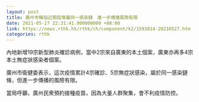 ```yaml
---
layout: post
title: 廣州市稱指近期疫情屬同一感染鏈　進一步傳播風險有限
date: 2021-05-27 22:31:41.000000000 +08:00
link: https://news.rthk.hk/rthk/ch/component/k2/1593014-20210527.htm
categories: rthk
---
```


內地新增19宗新型肺炎確診病例，當中2宗來自廣東的本土個案，廣東亦再多4宗本土無症狀感染者個案。

廣州市衛健委表示，這次疫情累計4宗確診、5宗無症狀感染，屬於同一感染鏈條，但進一步傳播的風險有限。

當局呼籲，廣州民衆預約接種疫苗，因為大量人群聚集，會不利疫情防控。
